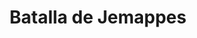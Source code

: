 ﻿---
title: "Batalla de Jemappes"
permalink: periodes_1039.html
layout: periode
dataInici: 1792-11-06
sidebar: periodes
pares:
  - id: 617
    title: "Primera Coalición"
    dataInici: "(1792)"
    dataFi: "(1797)"

fills:
jocsPrincipals:
  - title: "La bataille de Jemmapes"
    bggId: 179020
    dataInici: 
    dataFi: 

jocsEscenaris:
jocsEpoca:
jocsEpocaEscenaris:
---
